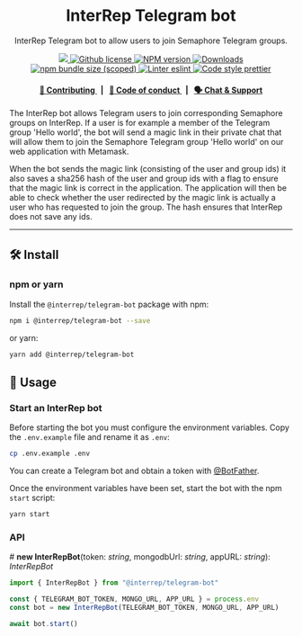 <p align="center">
    <h1 align="center">
        InterRep Telegram bot
    </h1>
    <p align="center">InterRep Telegram bot to allow users to join Semaphore Telegram groups.</p>
</p>

<p align="center">
    <a href="https://github.com/InterRep">
        <img src="https://img.shields.io/badge/project-InterRep-blue.svg?style=flat-square">
    </a>
    <a href="https://github.com/interrep/interrep.js/blob/main/LICENSE">
        <img alt="Github license" src="https://img.shields.io/github/license/interrep/interrep.js.svg?style=flat-square">
    </a>
    <a href="https://www.npmjs.com/package/@interrep/telegram-bot">
        <img alt="NPM version" src="https://img.shields.io/npm/v/@interrep/telegram-bot?style=flat-square" />
    </a>
    <a href="https://npmjs.org/package/@interrep/telegram-bot">
        <img alt="Downloads" src="https://img.shields.io/npm/dm/@interrep/telegram-bot.svg?style=flat-square" />
    </a>
    <a href="https://bundlephobia.com/package/@interrep/telegram-bot">
        <img alt="npm bundle size (scoped)" src="https://img.shields.io/bundlephobia/minzip/@interrep/telegram-bot" />
    </a>
    <a href="https://eslint.org/">
        <img alt="Linter eslint" src="https://img.shields.io/badge/linter-eslint-8080f2?style=flat-square&logo=eslint" />
    </a>
    <a href="https://prettier.io/">
        <img alt="Code style prettier" src="https://img.shields.io/badge/code%20style-prettier-f8bc45?style=flat-square&logo=prettier" />
    </a>
</p>

<div align="center">
    <h4>
        <a href="https://docs.interrep.link/contributing">
            👥 Contributing
        </a>
        <span>&nbsp;&nbsp;|&nbsp;&nbsp;</span>
        <a href="https://docs.interrep.link/code-of-conduct">
            🤝 Code of conduct
        </a>
        <span>&nbsp;&nbsp;|&nbsp;&nbsp;</span>
        <a href="https://t.me/interrep">
            🗣️ Chat &amp; Support
        </a>
    </h4>
</div>

The InterRep bot allows Telegram users to join corresponding Semaphore groups on InterRep. If a user is for example a member of the Telegram group 'Hello world', the bot will send a magic link in their private chat that will allow them to join the Semaphore Telegram group 'Hello world' on our web application with Metamask.

When the bot sends the magic link (consisting of the user and group ids) it also saves a sha256 hash of the user and group ids with a flag to ensure that the magic link is correct in the application. The application will then be able to check whether the user redirected by the magic link is actually a user who has requested to join the group. The hash ensures that InterRep does not save any ids.

---

## 🛠 Install

### npm or yarn

Install the `@interrep/telegram-bot` package with npm:

```bash
npm i @interrep/telegram-bot --save
```

or yarn:

```bash
yarn add @interrep/telegram-bot
```

## 📜 Usage

### Start an InterRep bot

Before starting the bot you must configure the environment variables. Copy the `.env.example` file and rename it as `.env`:

```bash
cp .env.example .env
```

You can create a Telegram bot and obtain a token with [@BotFather](https://telegram.me/@BotFather).

Once the environment variables have been set, start the bot with the npm `start` script:

```bash
yarn start
```

### API

\# **new InterRepBot**(token: _string_, mongodbUrl: _string_, appURL: _string_): _InterRepBot_

```typescript
import { InterRepBot } from "@interrep/telegram-bot"

const { TELEGRAM_BOT_TOKEN, MONGO_URL, APP_URL } = process.env
const bot = new InterRepBot(TELEGRAM_BOT_TOKEN, MONGO_URL, APP_URL)

await bot.start()
```
